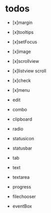 # todos

- [x]margin
- [x]tooltips
- [x]setFocus
- [x]image
- [x]scrollview
- [x]listview scroll
- [x]check
- [x]menu

- edit
- combo
- clipboard
- radio
- statusicon
- statusbar
- tab
- text
- textarea
- progress
- filechooser
- eventBox
